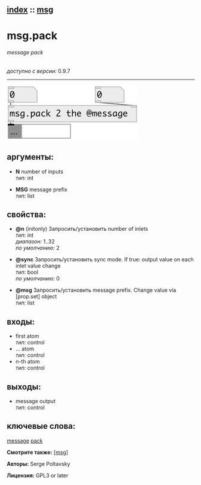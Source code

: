 [index](index.html) :: [msg](category_msg.html)
---

# msg.pack

###### message pack

*доступно с версии:* 0.9.7

---




[![example](../examples/img/msg.pack.jpg)](../examples/pd/msg.pack.pd)



## аргументы:

* **N**
number of inputs<br>
_тип:_ int<br>

* **MSG**
message prefix<br>
_тип:_ list<br>





## свойства:

* **@n** (initonly)
Запросить/установить number of inlets<br>
_тип:_ int<br>
_диапазон:_ 1..32<br>
_по умолчанию:_ 2<br>

* **@sync** 
Запросить/установить sync mode. If true: output value on each inlet value change<br>
_тип:_ bool<br>
_по умолчанию:_ 0<br>

* **@msg** 
Запросить/установить message prefix. Change value via [prop.set] object<br>
_тип:_ list<br>



## входы:

* first atom<br>
_тип:_ control
* ... atom<br>
_тип:_ control
* n-th atom<br>
_тип:_ control



## выходы:

* message output<br>
_тип:_ control



## ключевые слова:

[message](keywords/message.html)
[pack](keywords/pack.html)



**Смотрите также:**
[\[msg\]](msg.html)




**Авторы:** Serge Poltavsky




**Лицензия:** GPL3 or later





